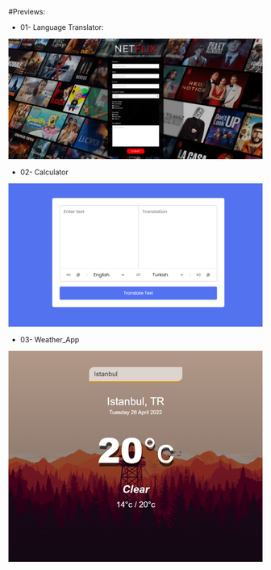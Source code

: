 #Previews:
* 01- Language Translator: 
<img src="https://github.com/krlslman/Frontend_Bootcamp/blob/main/HTML-CSS/Project_Assignments/001-Netflix%20Form/images/preview_Netflix_survey_form.png" width="580"/>

* 02- Calculator
<img src="https://github.com/krlslman/Frontend_Bootcamp/blob/2892fe96a5f72dbacffbded9891af2c45a91c4cf/Self-Projects/01-%20Language%20Translator/img/preview_translator.png" width="580"/>

* 03- Weather_App
<img src="https://github.com/krlslman/Frontend_Bootcamp/blob/2892fe96a5f72dbacffbded9891af2c45a91c4cf/Self-Projects/03-%20Weather_App/img/preview_weather_app.png" width="580"/>
